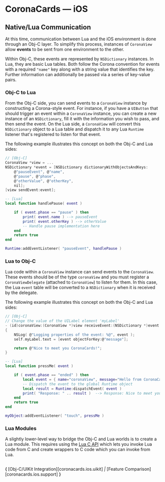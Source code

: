 # CoronaCards — iOS

## Native/Lua Communication

At this time, communication between Lua and the iOS environment is done through an <nobr>Obj-C</nobr> layer. To simplify this process, instances of `CoronaView` allow __events__ to be sent from one environment to the other.

Within Obj-C, these events are represented by `NSDictionary` instances. In Lua, they are basic Lua tables. Both follow the Corona convention for events with a required `"name"` key along with a string value that identifies the key. Further information can additionally be passed via a series of <nobr>key-value</nobr> pairs.

### Obj-C to Lua

From the Obj-C side, you can send events to a `CoronaView` instance by constructing a <nobr>Corona-style</nobr> event. For instance, if you have a `UIButton` that should trigger an event within a `CoronaView` instance, you can create a new instance of an `NSDictionary`, fill it with the information you wish to pass, and then send the event. On the Lua side, a `CoronaView` will convert this `NSDictionary` object to a Lua table and dispatch it to any Lua `Runtime` listener that's registered to listen for that event.

The following example illustrates this concept on both the <nobr>Obj-C</nobr> and Lua sides:

``````c
// [Obj-C]
CoronaView *view = ...
NSDictionary *event = [NSDictionary dictionaryWithObjectsAndKeys:
	@"pauseEvent", @"name",
	@"pause", @"phase",
	@"otherValue", @"otherKey",
	nil];
[view sendEvent:event];
``````

``````lua
-- [Lua]
local function handlePause( event )

	if ( event.phase == "pause" ) then
		print( event.name ) --> pauseEvent
		print( event.otherKey ) --> otherValue
		-- Handle pause implementation here
	end
	return true
end

Runtime:addEventListener( "pauseEvent", handlePause )
``````

### Lua to Obj-C

Lua code within a `CoronaView` instance can send events to the `CoronaView`. These events should be of the type `coronaView` and you must register a `CoronaViewDelegate` <nobr>(attached to `CoronaView`)</nobr> to listen for them. In this case, the Lua `event` table will be converted to a `NSDictionary` when it is received by the delegate.

The following example illustrates this concept on both the <nobr>Obj-C</nobr> and Lua sides:

``````c
// [Obj-C]
// Change the value of the UILabel element 'myLabel'
- (id)coronaView:(CoronaView *)view receiveEvent:(NSDictionary *)event
{
	NSLog( @"Logging properties of the event: %@", event );
	self.myLabel.text = [event objectForKey:@"message"];

	return @"Nice to meet you CoronaCards!";
}
``````

``````lua
-- [Lua]
local function pressMe( event )

	if ( event.phase == "ended" ) then
		local event = { name="coronaView", message="Hello from CoronaCards!" }
		-- Dispatch the event to the global Runtime object
		local result = Runtime:dispatchEvent( event )
		print( "Response: " .. result )  --> Response: Nice to meet you CoronaCards!
	end
	return true
end

myObject:addEventListener( "touch", pressMe )
``````

### Lua Modules

A slightly lower-level way to bridge the <nobr>Obj-C</nobr> and Lua worlds is to create a Lua module. This requires using the [Lua&nbsp;C&nbsp;API](http://www.lua.org/manual/5.1/manual.html#3) which lets you invoke Lua code from C and create wrappers to C code which you can invoke from Lua.


##

<div class="walkthrough-nav">

__&lang;__ [Obj-C/UIKit Integration][coronacards.ios.uikit] _|_ [Feature Comparison][coronacards.ios.support] __&rang;__

</div>

